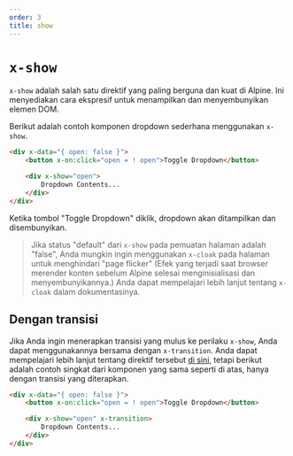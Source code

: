 ```yaml
---
order: 3
title: show
---
```


# `x-show`

`x-show` adalah salah satu direktif yang paling berguna dan kuat di Alpine. Ini menyediakan cara ekspresif untuk menampilkan dan menyembunyikan elemen DOM.

Berikut adalah contoh komponen dropdown sederhana menggunakan `x-show`.

```html
<div x-data="{ open: false }">
    <button x-on:click="open = ! open">Toggle Dropdown</button>

    <div x-show="open">
        Dropdown Contents...
    </div>
</div>
```

Ketika tombol "Toggle Dropdown" diklik, dropdown akan ditampilkan dan disembunyikan.

> Jika status "default" dari `x-show` pada pemuatan halaman adalah "false", Anda mungkin ingin menggunakan `x-cloak` pada halaman untuk menghindari "page flicker" (Efek yang terjadi saat browser merender konten sebelum Alpine selesai menginisialisasi dan menyembunyikannya.) Anda dapat mempelajari lebih lanjut tentang `x-cloak` dalam dokumentasinya.

<a name="with-transitions"></a>
## Dengan transisi

Jika Anda ingin menerapkan transisi yang mulus ke perilaku `x-show`, Anda dapat menggunakannya bersama dengan `x-transition`. Anda dapat mempelajari lebih lanjut tentang direktif tersebut [di sini](/directives/transition), tetapi berikut adalah contoh singkat dari komponen yang sama seperti di atas, hanya dengan transisi yang diterapkan.

```html
<div x-data="{ open: false }">
    <button x-on:click="open = ! open">Toggle Dropdown</button>

    <div x-show="open" x-transition>
        Dropdown Contents...
    </div>
</div>
```
